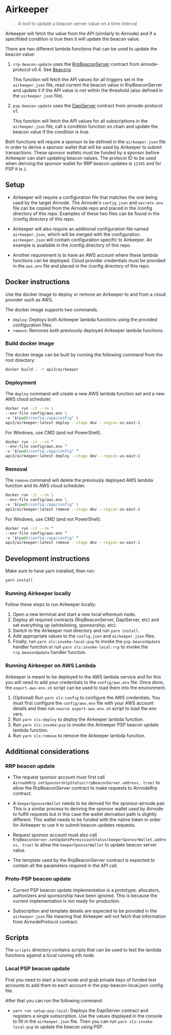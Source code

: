 # Airkeeper

> A tool to update a beacon server value on a time interval

Airkeeper will fetch the value from the API (similarly to Airnode) and if a specifided condition is true then it will
update the beacon value.

There are two different lambda functions that can be used to update the beacon value:

1. `rrp-beacon-update` uses the
   [RrpBeaconServer](https://github.com/api3dao/airnode/blob/v0.4/packages/airnode-protocol/contracts/rrp/requesters/RrpBeaconServer.sol)
   contract from airnode-protocol v0.4. See [Beacons](https://docs.api3.org/beacon/v0.1/functions/)

   This function will fetch the API values for all triggers set in the `airkeeper.json` file, read current the beacon
   value in RrpBeaconServer and update it if the API value is not within the threshold (also defined in the
   `airkeeper.json` file).

1. `psp-beacon-update` uses the
   [DapiServer](https://github.com/api3dao/airnode/blob/991af4d69e82c1954a5c6c8e247cde8eb76101de/packages/airnode-protocol-v1/contracts/dapis/DapiServer.sol)
   contract from airnode-protocol v1. <!-- TODO: DapiServer.sol url might change -->

   This function will fetch the API values for all subscriptions in the `airkeeper.json` file, call a condition function
   on chain and update the beacon value if the condition is true.

Both functions will require a sponsor to be defined in the `airkeeper.json` file in order to derive a sponsor wallet
that will be used by Airkeeper to submit transactions. These sponsor wallets must be funded by a sponsor before
Airkeeper can start updating beacon values. The protocol ID to be used when deriving the sponsor wallet for RRP beacon
updates is `12345` and for PSP it is `2`.

## Setup

- Airkeeper will require a configuration file that matches the one being used by the target Airnode. The Airnode's
  `config.json` and `secrets.env` file can be copied from the Airnode repo and placed in the /config directory of this
  repo. Examples of these two files can be found in the /config directory of this repo.

- Airkeeper will also require an additional configuration file named `airkeeper.json`, which will be merged with the
  configuration. `airkeeper.json` will contain configuration specific to Airkeeper. An example is available in the
  /config directory of this repo.
  <!-- TODO: add more details on each configuration property or link to docs -->

- Another requirement is to have an AWS account where these lambda functions can be deployed. Cloud provider credentials
  must be provided in the `aws.env` file and placed in the /config directory of this repo.

## Docker instructions

Use the docker image to deploy or remove an Airkeeper to and from a cloud provider such as AWS.

The docker image supports two commands.

- `deploy`: Deploys both Airkeeper lambda functions using the provided configuration files.
- `remove`: Removes both previously deployed Airkeeper lambda functions.

### Build docker image

The docker image can be built by running the following command from the root directory:

```sh
docker build . -t api3/airkeeper
```

### Deployment

The `deploy` command will create a new AWS lambda function set and a new AWS cloud scheduler.

```sh
docker run -it --rm \
--env-file config/aws.env \
-v "$(pwd)/config:/app/config" \
api3/airkeeper:latest deploy --stage dev --region us-east-1
```

For Windows, use CMD (and not PowerShell).

```sh
docker run -it --rm ^
--env-file config/aws.env ^
-v "$(pwd)/config:/app/config" ^
api3/airkeeper:latest deploy --stage dev --region us-east-1
```

### Removal

The `remove` command will delete the previously deployed AWS lambda function and its AWS cloud scheduler.

```sh
docker run -it --rm \
--env-file config/aws.env \
-v "$(pwd)/config:/app/config" \
api3/airkeeper:latest remove --stage dev --region us-east-1
```

For Windows, use CMD (and not PowerShell).

```sh
docker run -it --rm ^
--env-file config/aws.env ^
-v "$(pwd)/config:/app/config" ^
api3/airkeeper:latest remove --stage dev --region us-east-1
```

## Development instructions

Make sure to have yarn installed, then run:

```sh
yarn install
```

### Running Airkeeper locally

Follow these steps to run Airkeeper locally:

1. Open a new terminal and start a new local ethereum node.
1. Deploy all required contracts (RrpBeaconServer, DapiServer, etc) and set everything up (whitelisting, sponsorship,
   etc).
1. Switch to the Airkeeper root directory and run `yarn install`.
1. Add appropriate values to the `config.json` and `airkeeper.json` files.
1. Finally, run `yarn sls:invoke-local:psp` to invoke the `psp.beaconUpdate` handler function or run
   `yarn sls:invoke-local:rrp` to invoke the `rrp.beaconUpdate` handler function.

### Running Airkeeper on AWS Lambda

Airkeeper is meant to be deployed to the AWS lambda service and for this you will need to add your credentials to the
`config/aws.env` file. Once done, the `export-aws-env.sh` script can be used to load them into the environment.

1. (Optional) Run `yarn sls:config` to configure the AWS credentials. You must first configure the `config/aws.env` file
   with your AWS account details and then run `source export-aws-env.sh` script to load the env vars.
1. Run `yarn sls:deploy` to deploy the Airkeeper lambda function.
1. Run `yarn sls:invoke:psp` to invoke the Airkeeper PSP beacon update lambda function.
1. Run `yarn sls:remove` to remove the Airkeeper lambda function.

## Additional considerations

### RRP beacon update

- The request sponsor account must first call `AirnodeRrp.setSponsorshipStatus(rrpBeaconServer.address, true)` to allow
  the RrpBeaconServer contract to make requests to AirnodeRrp contract.

- A `keeperSponsorWallet` needs to be derived for the sponsor-airnode pair. This is a similar process to deriving the
  sponsor wallet used by Airnode to fulfill requests but in this case the wallet derivation path is slightly different.
  This wallet needs to be funded with the native token in order for Airkeeper to use it to submit beacon updates
  requests.

- Request sponsor account must also call `RrpBeaconServer.setUpdatePermissionStatus(keeperSponsorWallet.address, true)`
  to allow the `keeperSponsorWallet` to update beacon server value.

- The template used by the RrpBeaconServer contract is expected to contain all the parameters required in the API call.

### Proto-PSP beacon update

- Current PSP beacon update implementation is a prototype; allocators, authorizers and sponsorship have been ignored.
  This is because the current implementation is not ready for production.

- Subscription and template details are expected to be provided in the `airkeeper.json` file meaning that Airkeeper will
  not fetch that information from AirnodeProtocol contract.

## Scripts

The `scripts` directory contains scripts that can be used to test the lambda functions against a local running eth node.

### Local PSP beacon update

First you need to start a local node and grab private keys of funded test accounts to add them to each account in the
psp-beacon-local.json config file.

After that you can run the following command:

- `yarn run setup:psp-local`: Deploys the DapiServer contract and registers a single subscription. Use the values
  displayed in the console to fill in the `airkeeper.json` file. Then you can run `yarn sls:invoke-local:psp` to update
  the beacon using PSP.
